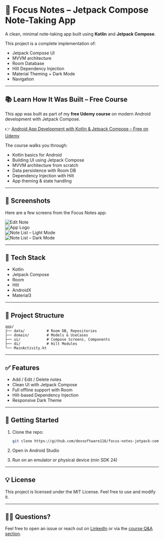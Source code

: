 # 📝 Focus Notes – Jetpack Compose Note-Taking App

A clean, minimal note-taking app built using **Kotlin** and **Jetpack Compose**.

This project is a complete implementation of:
- Jetpack Compose UI
- MVVM architecture
- Room Database
- Hilt Dependency Injection
- Material Theming + Dark Mode
- Navigation

---

## 📚 Learn How It Was Built – Free Course

This app was built as part of my **free Udemy course** on modern Android development with Jetpack Compose.

👉 [Android App Development with Kotlin & Jetpack Compose – Free on Udemy](https://www.udemy.com/course/android-app-development-with-kotlin-jetpack-compose/?couponCode=E152652F8850E13D48DB)

The course walks you through:
- Kotlin basics for Android
- Building UI using Jetpack Compose
- MVVM architecture from scratch
- Data persistence with Room DB
- Dependency Injection with Hilt
- App theming & state handling

---
## 📸 Screenshots

Here are a few screens from the Focus Notes app:

![Edit Note](screenshots/editnote.png)  
![App Logo](screenshots/logo.png)  
![Note List – Light Mode](screenshots/notelist.png)  
![Note List – Dark Mode](screenshots/notelistdark.png)

---

## 🧱 Tech Stack

- Kotlin
- Jetpack Compose
- Room
- Hilt
- AndroidX
- Material3

---

## 📁 Project Structure

```
app/
├── data/          # Room DB, Repositories
├── domain/        # Models & UseCases
├── ui/            # Compose Screens, Components
├── di/            # Hilt Modules
└── MainActivity.kt
```

---

## ✅ Features

- Add / Edit / Delete notes
- Clean UI with Jetpack Compose
- Full offline support with Room
- Hilt-based Dependency Injection
- Responsive Dark Theme

---

## 🏁 Getting Started

1. Clone the repo:
   ```bash
   git clone https://github.com/devsoftware116/focus-notes-jetpack-compose.git
   ```

2. Open in Android Studio

3. Run on an emulator or physical device (min SDK 24)

---

## 💡 License

This project is licensed under the MIT License. Feel free to use and modify it.

---

## 🙋‍♂️ Questions?

Feel free to open an issue or reach out on [LinkedIn](https://www.linkedin.com/in/devc/) or via the [course Q&A section](https://www.udemy.com/course/android-app-development-with-kotlin-jetpack-compose/?couponCode=JETPACKBLAST).
